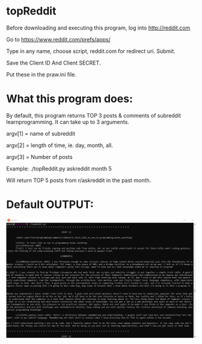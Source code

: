# topReddit

Before downloading and executing this program, log into http://reddit.com

Go to https://www.reddit.com/prefs/apps/

Type in any name, choose script, reddit.com for redirect uri. Submit.

Save the Client ID And Client SECRET.

Put these in the praw.ini file.

# What this program does: 

By default, this program returns TOP 3 posts & comments of subreddit learnprogramming.
It can take up to 3 arguments. 

argv[1] = name of subreddit

argv[2] = length of time, ie. day, month, all. 

argv[3] = Number of posts

Example: ./topReddit.py askreddit month 5

Will return TOP 5 posts from r/askreddit in the past month.

# Default OUTPUT:

![Image](https://raw.githubusercontent.com/sedaji/topReddit/master/Annotation%202019-06-18%20143308.png)
